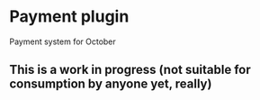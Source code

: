 Payment plugin
==========

Payment system for October

## This is a work in progress (not suitable for consumption by anyone yet, really)